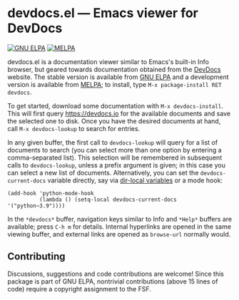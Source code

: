 devdocs.el — Emacs viewer for DevDocs
=====================================

<a href="http://elpa.gnu.org/packages/devdocs.html"><img alt="GNU ELPA" src="https://elpa.gnu.org/packages/devdocs.svg"/></a>
<a href="https://melpa.org/#/devdocs"><img alt="MELPA" src="https://melpa.org/packages/devdocs-badge.svg"/></a>

devdocs.el is a documentation viewer similar to Emacs's built-in Info
browser, but geared towards documentation obtained from the [DevDocs]
website.  The stable version is available from [GNU ELPA] and a
development version is available from [MELPA]; to install, type `M-x
package-install RET devdocs`.

To get started, download some documentation with `M-x devdocs-install`.
This will first query https://devdocs.io for the available documents
and save the selected one to disk.  Once you have the desired
documents at hand, call `M-x devdocs-lookup` to search for entries.

In any given buffer, the first call to `devdocs-lookup` will query for
a list of documents to search (you can select more than one option by
entering a comma-separated list).  This selection will be remembered
in subsequent calls to `devdocs-lookup`, unless a prefix argument is
given; in this case you can select a new list of documents.
Alternatively, you can set the `devdocs-current-docs` variable
directly, say via [dir-local variables] or a mode hook:

```elisp
(add-hook 'python-mode-hook
          (lambda () (setq-local devdocs-current-docs '("python~3.9"))))
```

In the `*devdocs*` buffer, navigation keys similar to Info and
`*Help*` buffers are available; press `C-h m` for details.  Internal
hyperlinks are opened in the same viewing buffer, and external links
are opened as `browse-url` normally would.

Contributing
------------

Discussions, suggestions and code contributions are welcome!  Since
this package is part of GNU ELPA, nontrivial contributions (above 15
lines of code) require a copyright assignment to the FSF.

[DevDocs]: https://devdocs.io
[GNU ELPA]: https://elpa.gnu.org/packages/devdocs.html
[MELPA]: https://melpa.org/#/devdocs
[dir-local variables]: https://www.gnu.org/software/emacs/manual/html_node/emacs/Directory-Variables.html
